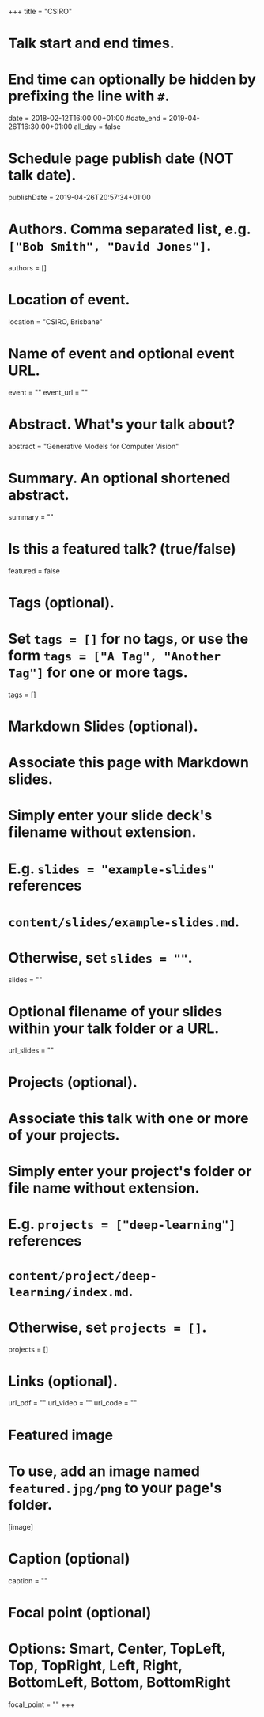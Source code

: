 +++
title = "CSIRO"

# Talk start and end times.
#   End time can optionally be hidden by prefixing the line with `#`.
date = 2018-02-12T16:00:00+01:00
#date_end = 2019-04-26T16:30:00+01:00
all_day = false

# Schedule page publish date (NOT talk date).
publishDate = 2019-04-26T20:57:34+01:00

# Authors. Comma separated list, e.g. `["Bob Smith", "David Jones"]`.
authors = []

# Location of event.
location = "CSIRO, Brisbane"

# Name of event and optional event URL.
event = ""
event_url = ""

# Abstract. What's your talk about?
abstract = "Generative Models for Computer Vision"

# Summary. An optional shortened abstract.
summary = ""

# Is this a featured talk? (true/false)
featured = false

# Tags (optional).
#   Set `tags = []` for no tags, or use the form `tags = ["A Tag", "Another Tag"]` for one or more tags.
tags = []

# Markdown Slides (optional).
#   Associate this page with Markdown slides.
#   Simply enter your slide deck's filename without extension.
#   E.g. `slides = "example-slides"` references
#   `content/slides/example-slides.md`.
#   Otherwise, set `slides = ""`.
slides = ""

# Optional filename of your slides within your talk folder or a URL.
url_slides = ""

# Projects (optional).
#   Associate this talk with one or more of your projects.
#   Simply enter your project's folder or file name without extension.
#   E.g. `projects = ["deep-learning"]` references
#   `content/project/deep-learning/index.md`.
#   Otherwise, set `projects = []`.
projects = []

# Links (optional).
url_pdf = ""
url_video = ""
url_code = ""

# Featured image
# To use, add an image named `featured.jpg/png` to your page's folder.
[image]
  # Caption (optional)
  caption = ""

  # Focal point (optional)
  # Options: Smart, Center, TopLeft, Top, TopRight, Left, Right, BottomLeft, Bottom, BottomRight
  focal_point = ""
+++

